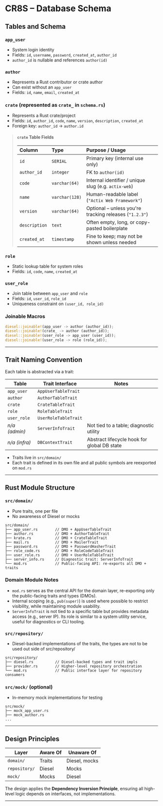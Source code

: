 # CR8S – Database Schema

## Tables and Schema

### `app_user`
- System login identity
- Fields: `id`, `username`, `password`, `created_at`, `author_id`
- `author_id` is nullable and references `author(id)`

### `author`
- Represents a Rust contributor or crate author
- Can exist without an `app_user`
- Fields: `id`, `name`, `email`, `created_at`

### `crate` (represented as `crate_` in `schema.rs`)
- Represents a Rust crate/project
- Fields: `id`, `author_id`, `code`, `name`, `version`, `description`, `created_at`
- Foreign key: `author_id` → `author.id`

> #### `crate` Table Fields
> 
> | Column        | Type           | Purpose / Usage                                        |
> | :------------ | :------------- | :----------------------------------------------------- |
> | `id`          | `SERIAL`       | Primary key (internal use only)                        |
> | `author_id`   | `integer`      | FK to `author(id)`                                     |
> | `code`        | `varchar(64)`  | Internal identifier / unique slug (e.g. `actix-web`)   |
> | `name`        | `varchar(128)` | Human-readable label (`"Actix Web Framework"`)         |
> | `version`     | `varchar(64)`  | Optional – unless you're tracking releases (`"1.2.3"`) |
> | `description` | `text`         | Often empty, long, or copy-pasted boilerplate          |
> | `created_at`  | `timestamp`    | Fine to keep; may not be shown unless needed           |
> 

### `role`
- Static lookup table for system roles
- Fields: `id`, `code`, `name`, `created_at`

### `user_role`
- Join table between `app_user` and `role`
- Fields: `id`, `user_id`, `role_id`
- Uniqueness constraint on `(user_id, role_id)`

### Joinable Macros
```rust
diesel::joinable!(app_user -> author (author_id));
diesel::joinable!(crate_ -> author (author_id));
diesel::joinable!(user_role -> app_user (user_id));
diesel::joinable!(user_role -> role (role_id));
```

---

## Trait Naming Convention

Each table is abstracted via a trait:

| Table           | Trait Interface      | Notes                                             |
|-----------------|----------------------|---------------------------------------------------|
| `app_user`      | `AppUserTableTrait`  |                                                   |
| `author`        | `AuthorTableTrait`   |                                                   |
| `crate`         | `CrateTableTrait`    |                                                   |
| `role`          | `RoleTableTrait`     |                                                   |
| `user_role`     | `UserRoleTableTrait` |                                                   |
| *n/a (admin)*   | `ServerInfoTrait`    | Not tied to a table; diagnostic utility           |
| *n/a (infra)*   | `DBContextTrait`     | Abstract lifecycle hook for global DB state       |


- Traits live in `src/domain/`
- Each trait is defined in its own file and all public symbols are reexported on `mod.rs`

---

## Rust Module Structure

### `src/domain/`
- Pure traits, one per file
- No awareness of Diesel or mocks

```
src/domain/
├── app_user.rs        // DMO + AppUserTableTrait
├── author.rs          // DMO + AuthorTableTrait
├── krate.rs           // DMO + CrateTableTrait
├── mail.rs            // DMO + MailerTrait
├── password.rs        // DMO + PasswordHasherTrait
├── role_code.rs       // DMO + RoleCodeTableTrait
├── user_role.rs       // DMO + UserRoleTableTrait
├── server_info.rs     // Diagnostic trait: ServerInfoTrait
└── mod.rs             // Public-facing API: re-exports all DMO + traits
```

### Domain Module Notes

- `mod.rs` serves as the central API for the domain layer, re-exporting only the public-facing traits and types (DMOs).
- Internal scoping (e.g., `pub(super)`) is used where possible to restrict visibility, while maintaining module usability.
- `ServerInfoTrait` is not tied to a specific table but provides metadata access (e.g., server IP). Its role is similar to a system utility service, useful for diagnostics or CLI tooling.

### `src/repository/`

- Diesel-backed implementations of the traits, the types are not to be used out side of src/repository/

```
src/repository/
├── diesel.rs          // Diesel-backed types and trait impls
├── provider.rs        // Higher-level repository orchestration
└── mod.rs             // Public interface layer for repository consumers
```

### `src/mock/` (optional)
- In-memory mock implementations for testing

```
src/mock/
├── mock_app_user.rs
├── mock_author.rs
...
```

---

## Design Principles

| Layer        | Aware Of             | Unaware Of          |
|--------------|----------------------|---------------------|
| `domain/`    | Traits               | Diesel, mocks       |
| `repository/`| Diesel               | Mocks               |
| `mock/`      | Mocks                | Diesel              |

The design applies the **Dependency Inversion Principle**, ensuring all high-level logic depends on interfaces, not implementations.

---
